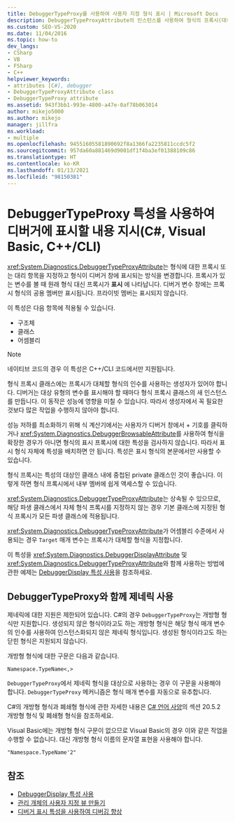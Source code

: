 ```yaml
---
title: DebuggerTypeProxy를 사용하여 사용자 지정 형식 표시 | Microsoft Docs
description: DebuggerTypeProxyAttribute의 인스턴스를 사용하여 형식의 프록시(대체 항목)를 지정하고 디버거 창에 형식이 표시되는 방식을 변경합니다.
ms.custom: SEO-VS-2020
ms.date: 11/04/2016
ms.topic: how-to
dev_langs:
- CSharp
- VB
- FSharp
- C++
helpviewer_keywords:
- attributes [C#], debugger
- DebuggerTypeProxyAttribute class
- DebuggerTypeProxy attribute
ms.assetid: 943f3bb1-993e-4800-a47e-0af78b063014
author: mikejo5000
ms.author: mikejo
manager: jillfra
ms.workload:
- multiple
ms.openlocfilehash: 94551605581890692f8a1366fa2235811ccdc5f2
ms.sourcegitcommit: 957da60a881469d9001df1f4ba3ef01388109c86
ms.translationtype: HT
ms.contentlocale: ko-KR
ms.lasthandoff: 01/13/2021
ms.locfileid: "98150381"
---
```

# <a name="tell-the-debugger-what-type-to-show-using-debuggertypeproxy-attribute-c-visual-basic-ccli"></a>DebuggerTypeProxy 특성을 사용하여 디버거에 표시할 내용 지시(C#, Visual Basic, C++/CLI)

<xref:System.Diagnostics.DebuggerTypeProxyAttribute>는 형식에 대한 프록시 또는 대리 항목을 지정하고 형식이 디버거 창에 표시되는 방식을 변경합니다. 프록시가 있는 변수를 볼 때 원래 형식 대신 프록시가 **표시** 에 나타납니다. 디버거 변수 창에는 프록시 형식의 공용 멤버만 표시됩니다. 프라이빗 멤버는 표시되지 않습니다.

이 특성은 다음 항목에 적용될 수 있습니다.

- 구조체
- 클래스
- 어셈블리

> [!NOTE]
> 네이티브 코드의 경우 이 특성은 C++/CLI 코드에서만 지원됩니다.

형식 프록시 클래스에는 프록시가 대체할 형식의 인수를 사용하는 생성자가 있어야 합니다. 디버거는 대상 유형의 변수를 표시해야 할 때마다 형식 프록시 클래스의 새 인스턴스를 만듭니다. 이 동작은 성능에 영향을 미칠 수 있습니다. 따라서 생성자에서 꼭 필요한 것보다 많은 작업을 수행하지 않아야 합니다.

성능 저하를 최소화하기 위해 식 계산기에서는 사용자가 디버거 창에서 + 기호를 클릭하거나 <xref:System.Diagnostics.DebuggerBrowsableAttribute>를 사용하여 형식을 확장한 경우가 아니면 형식의 표시 프록시에 대한 특성을 검사하지 않습니다. 따라서 표시 형식 자체에 특성을 배치하면 안 됩니다. 특성은 표시 형식의 본문에서만 사용할 수 있습니다.

형식 프록시는 특성의 대상인 클래스 내에 중첩된 private 클래스인 것이 좋습니다. 이렇게 하면 형식 프록시에서 내부 멤버에 쉽게 액세스할 수 있습니다.

<xref:System.Diagnostics.DebuggerTypeProxyAttribute>는 상속될 수 있으므로, 해당 파생 클래스에서 자체 형식 프록시를 지정하지 않는 경우 기본 클래스에 지정된 형식 프록시가 모든 파생 클래스에 적용됩니다.

<xref:System.Diagnostics.DebuggerTypeProxyAttribute>가 어셈블리 수준에서 사용되는 경우 `Target` 매개 변수는 프록시가 대체할 형식을 지정합니다.

이 특성을 <xref:System.Diagnostics.DebuggerDisplayAttribute> 및 <xref:System.Diagnostics.DebuggerTypeProxyAttribute>와 함께 사용하는 방법에 관한 예제는 [DebuggerDisplay 특성 사용](../debugger/using-the-debuggerdisplay-attribute.md)을 참조하세요.

## <a name="using-generics-with-debuggertypeproxy"></a>DebuggerTypeProxy와 함께 제네릭 사용

제네릭에 대한 지원은 제한되어 있습니다. C#의 경우 `DebuggerTypeProxy`는 개방형 형식만 지원합니다. 생성되지 않은 형식이라고도 하는 개방형 형식은 해당 형식 매개 변수의 인수를 사용하여 인스턴스화되지 않은 제네릭 형식입니다. 생성된 형식이라고도 하는 닫힌 형식은 지원되지 않습니다.

개방형 형식에 대한 구문은 다음과 같습니다.

`Namespace.TypeName<,>`

`DebuggerTypeProxy`에서 제네릭 형식을 대상으로 사용하는 경우 이 구문을 사용해야 합니다. `DebuggerTypeProxy` 메커니즘은 형식 매개 변수를 자동으로 유추합니다.

C#의 개방형 형식과 폐쇄형 형식에 관한 자세한 내용은 [C# 언어 사양](/dotnet/csharp/language-reference/language-specification)의 섹션 20.5.2 개방형 형식 및 폐쇄형 형식을 참조하세요.

Visual Basic에는 개방형 형식 구문이 없으므로 Visual Basic의 경우 이와 같은 작업을 수행할 수 없습니다. 대신 개방형 형식 이름의 문자열 표현을 사용해야 합니다.

`"Namespace.TypeName'2"`

## <a name="see-also"></a>참조

- [DebuggerDisplay 특성 사용](../debugger/using-the-debuggerdisplay-attribute.md)
- [관리 개체의 사용자 지정 뷰 만들기](../debugger/create-custom-views-of-managed-objects.md)
- [디버거 표시 특성을 사용하여 디버깅 향상](/dotnet/framework/debug-trace-profile/enhancing-debugging-with-the-debugger-display-attributes)
